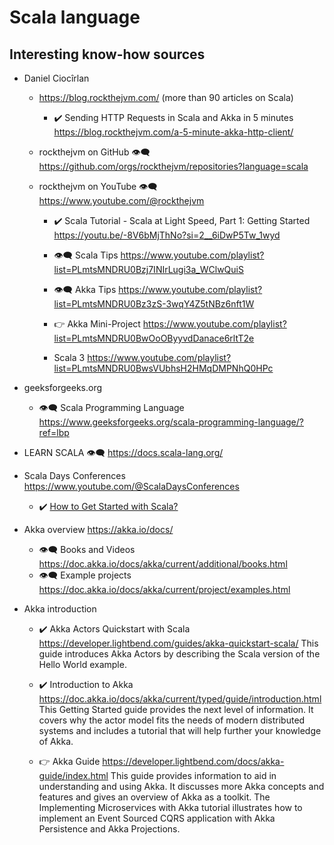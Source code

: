 # Scala language 

## Interesting know-how sources

* Daniel Ciocîrlan
  * https://blog.rockthejvm.com/ (more than 90 articles on Scala)
    * :heavy_check_mark: Sending HTTP Requests in Scala and Akka in 5 minutes https://blog.rockthejvm.com/a-5-minute-akka-http-client/
      
  * rockthejvm on GitHub :eye_speech_bubble: https://github.com/orgs/rockthejvm/repositories?language=scala
    
  * rockthejvm on YouTube :eye_speech_bubble: https://www.youtube.com/@rockthejvm
    * :heavy_check_mark: Scala Tutorial - Scala at Light Speed, Part 1: Getting Started https://youtu.be/-8V6bMjThNo?si=2__6iDwP5Tw_1wyd
    * :eye_speech_bubble: Scala Tips https://www.youtube.com/playlist?list=PLmtsMNDRU0Bzj7INIrLugi3a_WClwQuiS
    * :eye_speech_bubble: Akka Tips https://www.youtube.com/playlist?list=PLmtsMNDRU0Bz3zS-3wqY4Z5tNBz6nft1W
    * :point_right: Akka Mini-Project https://www.youtube.com/playlist?list=PLmtsMNDRU0BwOoOByyvdDanace6rltT2e
    
    * Scala 3 https://www.youtube.com/playlist?list=PLmtsMNDRU0BwsVUbhsH2HMqDMPNhQ0HPc

* geeksforgeeks.org
  * :eye_speech_bubble: Scala Programming Language  https://www.geeksforgeeks.org/scala-programming-language/?ref=lbp

* LEARN SCALA :eye_speech_bubble: https://docs.scala-lang.org/

* Scala Days Conferences  https://www.youtube.com/@ScalaDaysConferences
  * :heavy_check_mark: [How to Get Started with Scala?](https://youtu.be/rXalh8dhPZc?si=4BprObHojVcCbXYY)

* Akka overview   https://akka.io/docs/
  * :eye_speech_bubble: Books and Videos https://doc.akka.io/docs/akka/current/additional/books.html
  * :eye_speech_bubble: Example projects https://doc.akka.io/docs/akka/current/project/examples.html

* Akka introduction
  * :heavy_check_mark: Akka Actors Quickstart with Scala https://developer.lightbend.com/guides/akka-quickstart-scala/
  This guide introduces Akka Actors by describing the Scala version of the Hello World example.
    
  * :heavy_check_mark: Introduction to Akka https://doc.akka.io/docs/akka/current/typed/guide/introduction.html
  This Getting Started guide provides the next level of information. It covers why the actor model fits the needs of modern distributed systems and includes a tutorial that will help further your knowledge of Akka.
  
  * :point_right: Akka Guide  https://developer.lightbend.com/docs/akka-guide/index.html
  This guide provides information to aid in understanding and using Akka.
  It discusses more Akka concepts and features and gives an overview of Akka as a toolkit.
  The Implementing Microservices with Akka tutorial illustrates how to implement an Event Sourced CQRS application with Akka Persistence and Akka Projections.
